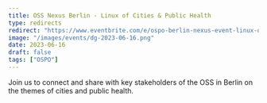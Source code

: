 ```yaml
---
title: OSS Nexus Berlin - Linux of Cities & Public Health
type: redirects
redirect: "https://www.eventbrite.com/e/ospo-berlin-nexus-event-linux-of-cites-public-health-tickets-652267087417?aff=oddtdtcreator"
image: "/images/events/dg-2023-06-16.png"
date: 2023-06-16
draft: false
tags: ["OSPO"]
---
```


Join us to connect and share with key stakeholders of the OSS in Berlin on the themes of cities and public health.
